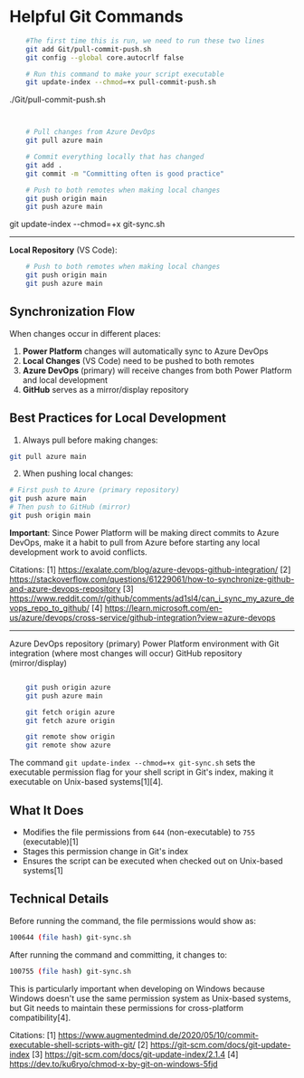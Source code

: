 
# Helpful Git Commands 

```bash
    #The first time this is run, we need to run these two lines
    git add Git/pull-commit-push.sh
    git config --global core.autocrlf false

    # Run this command to make your script executable
    git update-index --chmod=+x pull-commit-push.sh
```

./Git/pull-commit-push.sh

```bash


    # Pull changes from Azure DevOps
    git pull azure main  

    # Commit everything locally that has changed
    git add .
    git commit -m "Committing often is good practice"

    # Push to both remotes when making local changes
    git push origin main
    git push azure main

```


git update-index --chmod=+x git-sync.sh

---


**Local Repository** (VS Code):

```bash
    # Push to both remotes when making local changes
    git push origin main
    git push azure main
```

## Synchronization Flow

When changes occur in different places:
1. **Power Platform** changes will automatically sync to Azure DevOps
2. **Local Changes** (VS Code) need to be pushed to both remotes
3. **Azure DevOps** (primary) will receive changes from both Power Platform and local development
4. **GitHub** serves as a mirror/display repository

## Best Practices for Local Development

1. Always pull before making changes:
```bash
git pull azure main
```

2. When pushing local changes:
```bash
# First push to Azure (primary repository)
git push azure main
# Then push to GitHub (mirror)
git push origin main
```

**Important**: Since Power Platform will be making direct commits to Azure DevOps, make it a habit to pull from Azure before starting any local development work to avoid conflicts.

Citations:
[1] https://exalate.com/blog/azure-devops-github-integration/
[2] https://stackoverflow.com/questions/61229061/how-to-synchronize-github-and-azure-devops-repository
[3] https://www.reddit.com/r/github/comments/ad1sl4/can_i_sync_my_azure_devops_repo_to_github/
[4] https://learn.microsoft.com/en-us/azure/devops/cross-service/github-integration?view=azure-devops

---

Azure DevOps repository (primary)
Power Platform environment with Git integration (where most changes will occur)
GitHub repository (mirror/display)

```bash

    git push origin azure
    git push azure main

    git fetch origin azure
    git fetch azure origin

    git remote show origin
    git remote show azure

```




The command `git update-index --chmod=+x git-sync.sh` sets the executable permission flag for your shell script in Git's index, making it executable on Unix-based systems[1][4].

## What It Does

- Modifies the file permissions from `644` (non-executable) to `755` (executable)[1]
- Stages this permission change in Git's index
- Ensures the script can be executed when checked out on Unix-based systems[1]

## Technical Details

Before running the command, the file permissions would show as:
```bash
100644 (file hash) git-sync.sh
```

After running the command and committing, it changes to:
```bash
100755 (file hash) git-sync.sh
```

This is particularly important when developing on Windows because Windows doesn't use the same permission system as Unix-based systems, but Git needs to maintain these permissions for cross-platform compatibility[4].

Citations:
[1] https://www.augmentedmind.de/2020/05/10/commit-executable-shell-scripts-with-git/
[2] https://git-scm.com/docs/git-update-index
[3] https://git-scm.com/docs/git-update-index/2.1.4
[4] https://dev.to/ku6ryo/chmod-x-by-git-on-windows-5fjd